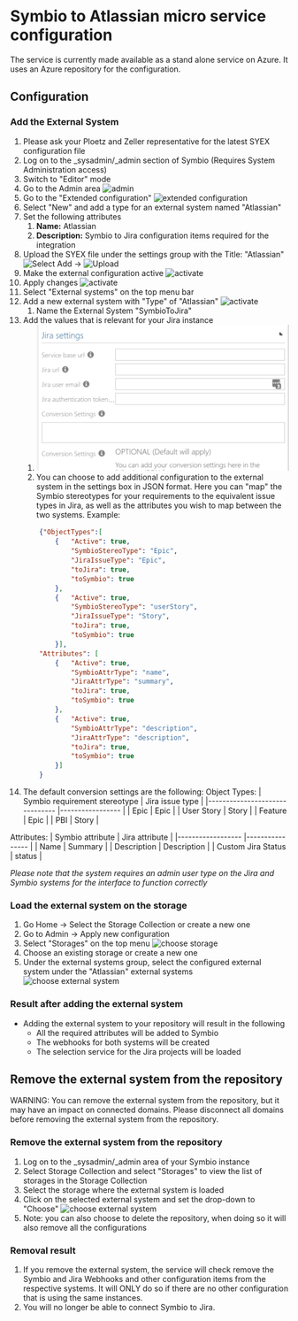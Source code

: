 # Symbio to Atlassian micro service configuration

The service is currently made available as a stand alone service on Azure. It uses an Azure repository for the configuration.

## Configuration
### Add the External System
1. Please ask your Ploetz and Zeller representative for the latest SYEX configuration file
1. Log on to the \_sysadmin/_admin section of Symbio (Requires System Administration access)
1. Switch to "Editor" mode
1. Go to the Admin area ![admin](media/admin.png)
1. Go to the "Extended configuration" ![extended configuration](media/extendedcfg.png)
1. Select "New" and add a type for an external system named "Atlassian"
1. Set the following attributes
   1. **Name:** Atlassian
   1. **Description:** Symbio to Jira configuration items required for the integration
1. Upload the SYEX file under the settings group with the Title: "Atlassian" ![Select Add](media/addsyex1.png) -> ![Upload](media/addsyex2.png)
1. Make the external configuration active ![activate](media/addsyex3.png)
1. Apply changes ![activate](media/apply.png)
1. Select "External systems" on the top menu bar
1. Add a new external system with "Type" of "Atlassian" ![activate](media/extSysConfig1.png)
   1. Name the External System "SymbioToJira"
1. Add the values that is relevant for your Jira instance
   1. ![activate](media/extSysConfig2.png)
   1. You can choose to add additional configuration to the external system in the settings box in JSON format. Here you can "map" the Symbio stereotypes for your requirements to the equivalent issue types in Jira, as well as the attributes you wish to map between the two systems. Example:
    ```json
        {"ObjectTypes":[
            {   "Active": true,
                "SymbioStereoType": "Epic",
                "JiraIssueType": "Epic",
                "toJira": true,
                "toSymbio": true
            },
            {   "Active": true,
                "SymbioStereoType": "userStory",
                "JiraIssueType": "Story",
                "toJira": true,
                "toSymbio": true
            }],
        "Attributes": [
            {   "Active": true,
                "SymbioAttrType": "name",
                "JiraAttrType": "summary",
                "toJira": true,
                "toSymbio": true
            },
            {   "Active": true,
                "SymbioAttrType": "description",
                "JiraAttrType": "description",
                "toJira": true,
                "toSymbio": true
            }]
        }
    ```
1. The default conversion settings are the following:
Object Types:
| Symbio requirement stereotype 	| Jira issue type 	|
|-------------------------------	|-----------------	|
| Epic                          	| Epic            	|
| User Story                    	| Story           	|
| Feature                       	| Epic            	|
| PBI                           	| Story           	|

Attributes:
| Symbio attribute 	    | Jira attribute 	|
|------------------	    |----------------	|
| Name                  | Summary           |
| Description           | Description       |
| Custom Jira Status    | status            |

   *Please note that the system requires an admin user type on the Jira and Symbio systems for the interface to function correctly*

### Load the external system on the storage
1. Go Home -> Select the Storage Collection or create a new one
1. Go to Admin -> Apply new configuration
1. Select "Storages" on the top menu ![choose storage](media/storages.png)
1. Choose an existing storage or create a new one
1. Under the external systems group, select the configured external system under the "Atlassian" external systems ![choose external system](media/ExtSys_choose.png)

### Result after adding the external system
- Adding the external system to your repository will result in the following
    - All the required attributes will be added to Symbio
    - The webhooks for both systems will be created
    - The selection service for the Jira projects will be loaded

## Remove the external system from the repository

WARNING: You can remove the external system from the repository, but it may have an impact on connected domains. Please disconnect all domains before removing the external system from the repository.

### Remove the external system from the repository

1. Log on to the _sysadmin/_admin area of your Symbio instance
1. Select Storage Collection and select "Storages" to view the list of storages in the Storage Collection
1. Select the storage where the external system is loaded
1. Click on the selected external system and set the drop-down to "Choose" ![choose external system](media/ExtSys_choose.png)
1. Note: you can also choose to delete the repository, when doing so it will also remove all the configurations

### Removal result

1. If you remove the external system, the service will check remove the Symbio and Jira Webhooks and other configuration items from the respective systems. It will ONLY do so if there are no other configuration that is using the same instances.
1. You will no longer be able to connect Symbio to Jira.
